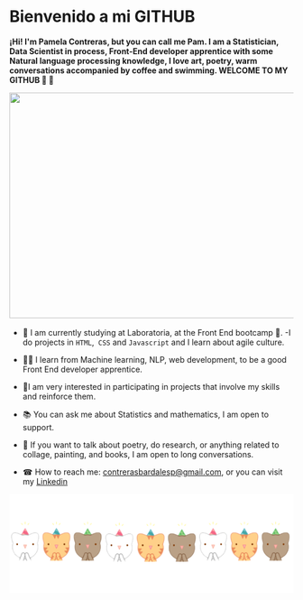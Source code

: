 
# Bienvenido a mi GITHUB

**¡Hi! I'm Pamela Contreras, but you can call me Pam. I am a Statistician, Data Scientist in process, Front-End developer apprentice 
with some Natural language processing knowledge, I love art, poetry, warm conversations accompanied by coffee and swimming. 
WELCOME TO MY GITHUB  🙌 👯**



<p align="center">
    <img src="https://user-images.githubusercontent.com/60514118/106513195-9eff2b80-64a0-11eb-8562-7d1cc7f9541e.gif" width="650" height="400">
</p>
  
  
* 🧠 I am currently studying at Laboratoria, at the Front End bootcamp 🤩.
  -I do projects in `HTML`,` CSS` and `Javascript` and I learn about agile culture.
  
* 👩‍💻 I learn from Machine learning, NLP, web development, to be a good Front End developer apprentice.
  
* 🌱I am very interested in participating in projects that involve my skills and reinforce them.
  
* 📚 You can ask me about Statistics and mathematics, I am open to support.
  
* 🎨 If you want to talk about poetry, do research, or anything related to collage, painting, and books, I am open to long conversations.
  
* ☎ How to reach me: contrerasbardalesp@gmail.com, or you can visit my [Linkedin](https://www.linkedin.com/in/pamela-paola-contreras-bardales/)
  

<p align="center">
    <img src="img/separador.gif" width="900" height="175">
</p>


